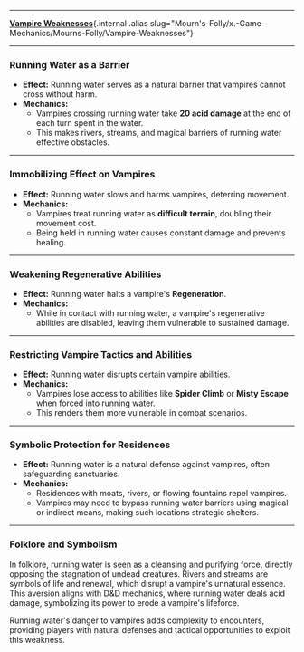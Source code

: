 
---

[**Vampire Weaknesses**](../../../../Mourn's-Folly/x.-Game-Mechanics/Mourns-Folly/Vampire-Weaknesses){.internal .alias slug="Mourn's-Folly/x.-Game-Mechanics/Mourns-Folly/Vampire-Weaknesses"}  

---

### **Running Water as a Barrier**  

- **Effect:** Running water serves as a natural barrier that vampires cannot cross without harm.  
- **Mechanics:**  
  - Vampires crossing running water take **20 acid damage** at the end of each turn spent in the water.  
  - This makes rivers, streams, and magical barriers of running water effective obstacles.  

---

### **Immobilizing Effect on Vampires**  

- **Effect:** Running water slows and harms vampires, deterring movement.  
- **Mechanics:**  
  - Vampires treat running water as **difficult terrain**, doubling their movement cost.  
  - Being held in running water causes constant damage and prevents healing.  

---

### **Weakening Regenerative Abilities**  

- **Effect:** Running water halts a vampire's **Regeneration**.  
- **Mechanics:**  
  - While in contact with running water, a vampire's regenerative abilities are disabled, leaving them vulnerable to sustained damage.  

---

### **Restricting Vampire Tactics and Abilities**  

- **Effect:** Running water disrupts certain vampire abilities.  
- **Mechanics:**  
  - Vampires lose access to abilities like **Spider Climb** or **Misty Escape** when forced into running water.  
  - This renders them more vulnerable in combat scenarios.  

---

### **Symbolic Protection for Residences**  

- **Effect:** Running water is a natural defense against vampires, often safeguarding sanctuaries.  
- **Mechanics:**  
  - Residences with moats, rivers, or flowing fountains repel vampires.  
  - Vampires may need to bypass running water barriers using magical or indirect means, making such locations strategic shelters.  

---

### **Folklore and Symbolism**  

In folklore, running water is seen as a cleansing and purifying force, directly opposing the stagnation of undead creatures. Rivers and streams are symbols of life and renewal, which disrupt a vampire's unnatural essence. This aversion aligns with D&D mechanics, where running water deals acid damage, symbolizing its power to erode a vampire's lifeforce.  

Running water's danger to vampires adds complexity to encounters, providing players with natural defenses and tactical opportunities to exploit this weakness.  
